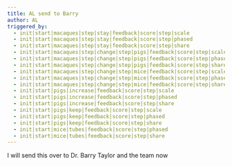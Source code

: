 ```yaml
---
title: AL send to Barry
author: AL
triggered_by:
  - init|start|macaques|step|stay|feedback|score|step|scale
  - init|start|macaques|step|stay|feedback|score|step|phased
  - init|start|macaques|step|stay|feedback|score|step|share
  - init|start|macaques|step|change|step|pigs|feedback|score|step|scale
  - init|start|macaques|step|change|step|pigs|feedback|score|step|phased
  - init|start|macaques|step|change|step|pigs|feedback|score|step|share
  - init|start|macaques|step|change|step|mice|feedback|score|step|scale
  - init|start|macaques|step|change|step|mice|feedback|score|step|phased
  - init|start|macaques|step|change|step|mice|feedback|score|step|share
  - init|start|pigs|increase|feedback|score|step|scale
  - init|start|pigs|increase|feedback|score|step|phased
  - init|start|pigs|increase|feedback|score|step|share
  - init|start|pigs|keep|feedback|score|step|scale
  - init|start|pigs|keep|feedback|score|step|phased
  - init|start|pigs|keep|feedback|score|step|share
  - init|start|mice|tubes|feedback|score|step|phased
  - init|start|mice|tubes|feedback|score|step|share
---
```


I will send this over to Dr. Barry Taylor and the team now
